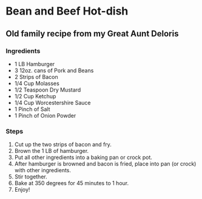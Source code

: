 # Bean and Beef Hot-dish
## Old family recipe from my Great Aunt Deloris

### Ingredients

- 1 LB Hamburger
- 3 12oz. cans of Pork and Beans
- 2 Strips of Bacon
- 1/4 Cup Molasses
- 1/2 Teaspoon Dry Mustard
- 1/2 Cup Ketchup
- 1/4 Cup Worcestershire Sauce
- 1 Pinch of Salt
- 1 Pinch of Onion Powder

### Steps

1. Cut up the two strips of bacon and fry.
2. Brown the 1 LB of hamburger.
3. Put all other ingredients into a baking pan or crock pot.
4. After hamburger is browned and bacon is fried, place into pan (or crock) with other ingredients.
5. Stir together.
6. Bake at 350 degrees for 45 minutes to 1 hour.
7. Enjoy!